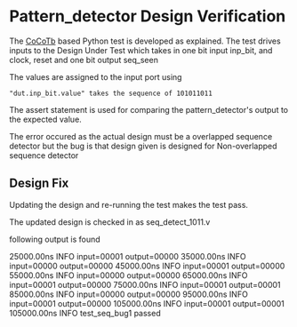 # Pattern_detector Design Verification

The [CoCoTb](https://www.cocotb.org/) based Python test is developed as explained. The test drives inputs to the Design Under Test which takes in one bit input inp_bit, and clock, reset and one bit output seq_seen

The values are assigned to the input port using 
```
"dut.inp_bit.value" takes the sequence of 101011011
```

The assert statement is used for comparing the pattern_detector's output to the expected value.

The error occured as the actual design must be a overlapped sequence detector but the bug is that design given is designed for Non-overlapped sequence detector


## Design Fix
Updating the design and re-running the test makes the test pass.


The updated design is checked in as seq_detect_1011.v


following output is found

25000.00ns INFO     input=00001 output=00000
 35000.00ns INFO     input=00000 output=00000
 45000.00ns INFO     input=00001 output=00000
 55000.00ns INFO     input=00000 output=00000
 65000.00ns INFO     input=00001 output=00000
 75000.00ns INFO     input=00001 output=00001
 85000.00ns INFO     input=00000 output=00000
 95000.00ns INFO     input=00001 output=00000
105000.00ns INFO     input=00001 output=00001
105000.00ns INFO     test_seq_bug1 passed
